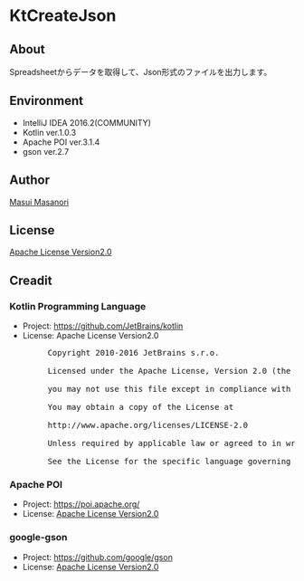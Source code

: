 # KtCreateJson
## About
Spreadsheetからデータを取得して、Json形式のファイルを出力します。

## Environment
* IntelliJ IDEA			2016.2(COMMUNITY)
* Kotlin				ver.1.0.3
* Apache POI			ver.3.1.4
* gson					ver.2.7

## Author
[Masui Masanori](https://github.com/masanori840816)

## License
[Apache License Version2.0](http://www.apache.org/licenses/LICENSE-2.0)

## Creadit
### Kotlin Programming Language
* Project: https://github.com/JetBrains/kotlin
* License: Apache License Version2.0
<pre>
		Copyright 2010-2016 JetBrains s.r.o.

		Licensed under the Apache License, Version 2.0 (the "License");

		you may not use this file except in compliance with the License.

		You may obtain a copy of the License at

		http://www.apache.org/licenses/LICENSE-2.0

		Unless required by applicable law or agreed to in writing, software distributed under the License is distributed on an "AS IS" BASIS, WITHOUT WARRANTIES OR CONDITIONS OF ANY KIND, either express or implied.

		See the License for the specific language governing permissions and limitations under the License.
</pre>

### Apache POI
* Project: https://poi.apache.org/
* License: [Apache License Version2.0](http://www.apache.org/licenses/LICENSE-2.0)

### google-gson
* Project: https://github.com/google/gson
* License: [Apache License Version2.0](https://github.com/google/gson/blob/master/LICENSE)